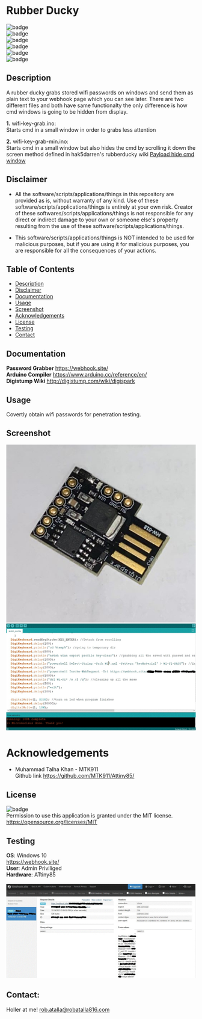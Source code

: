 # Rubber Ducky

  ![badge](https://img.shields.io/github/languages/top/ratalla816/rubber-ducky)
  <br> 
  ![badge](https://img.shields.io/github/languages/count/ratalla816/rubber-ducky)
  <br>
  ![badge](https://img.shields.io/github/issues/ratalla816/rubber-ducky)
  <br>
  ![badge](https://img.shields.io/github/issues-closed/ratalla816/rubber-ducky)
  <br>
  ![badge](https://img.shields.io/github/last-commit/ratalla816/rubber-ducky)
  <br>
  ![badge](https://img.shields.io/badge/license-MIT-important)
  
  ## Description
  
  A rubber ducky grabs stored wifi passwords on windows and send them as plain text to your webhook page which you can see later. There are two different files and both have same functionalty the only difference is how cmd windows is going to be hidden from display.

**1.** wifi-key-grab.ino:<br>
Starts cmd in a small window in order to grabs less attention

**2.** wifi-key-grab-min.ino:<br>
Starts cmd in a small window but also hides the cmd by scrolling it down the screen method defined in hak5darren's rubberducky wiki [Payload hide cmd window](https://github.com/hak5darren/USB-Rubber-Ducky/wiki/Payload---hide-cmd-window)

 ## Disclaimer

 * All the software/scripts/applications/things in this repository are provided as is, without warranty of any kind. Use of these software/scripts/applications/things is entirely at your own risk. Creator of these softwares/scripts/applications/things is not responsible for any direct or indirect damage to your own or someone else's property resulting from the use of these software/scripts/applications/things.
 
 * This software/scripts/applications/things is NOT intended to be used for malicious purposes, but if you are using it for malicious purposes, you are responsible for all the consequences of your actions.
  ## Table of Contents
  - [Description](#description)
  - [Disclaimer](#disclaimer)
  - [Documentation](#documentation)
  - [Usage](#usage)
  - [Screenshot](#screenshot)
  - [Acknowledgements](#acknowledgements)
  - [License](#license)
  - [Testing](#testing)
  - [Contact](#contact)

  ## Documentation
  **Password Grabber** <https://webhook.site/><br>
  **Arduino Compiler** <https://www.arduino.cc/reference/en/><br>
  **Digistump Wiki** <http://digistump.com/wiki/digispark>
 
  ## Usage
  Covertly obtain wifi passwords for penetration testing.

  ## Screenshot
  ![screenshot](./assets/images/attiny85.jpg)<br>
  ![screenshot](./assets/images/compiled.jpg)<br>
  # Acknowledgements
  
  * Muhammad Talha Khan - MTK911
    <br>
  Github link <https://github.com/MTK911/Attiny85/>

    
  ## License
  ![badge](https://img.shields.io/badge/license-MIT-important)
  <br>
  Permission to use this application is granted under the MIT license. <https://opensource.org/licenses/MIT>


  ## Testing
**OS**: Windows 10 
<br>
<https://webhook.site/>
<br>
**User**: Admin Priviliged
<br>
**Hardware**: ATtiny85 
<br>
<br>
![testing](./assets/images/webhook.jpg)

  ## Contact:
  Holler at me! <a href="mailto:rob.atalla@robatalla816.com">rob.atalla@robatalla816.com</a>
